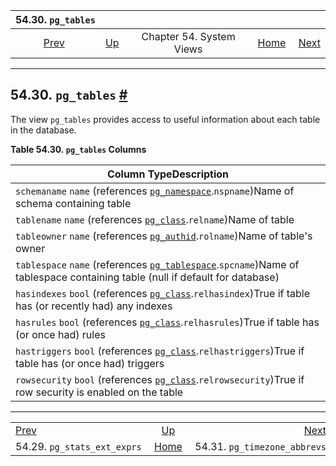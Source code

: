 

|                         54.30. `pg_tables`                        |                                             |                          |                                                       |                                                                     |
| :---------------------------------------------------------------: | :------------------------------------------ | :----------------------: | ----------------------------------------------------: | ------------------------------------------------------------------: |
| [Prev](view-pg-stats-ext-exprs.html "54.29. pg_stats_ext_exprs")  | [Up](views.html "Chapter 54. System Views") | Chapter 54. System Views | [Home](index.html "PostgreSQL 17devel Documentation") |  [Next](view-pg-timezone-abbrevs.html "54.31. pg_timezone_abbrevs") |

***

## 54.30. `pg_tables` [#](#VIEW-PG-TABLES)

The view `pg_tables` provides access to useful information about each table in the database.

**Table 54.30. `pg_tables` Columns**

| Column TypeDescription                                                                                                                                                            |
| --------------------------------------------------------------------------------------------------------------------------------------------------------------------------------- |
| `schemaname` `name` (references [`pg_namespace`](catalog-pg-namespace.html "53.32. pg_namespace").`nspname`)Name of schema containing table                                       |
| `tablename` `name` (references [`pg_class`](catalog-pg-class.html "53.11. pg_class").`relname`)Name of table                                                                      |
| `tableowner` `name` (references [`pg_authid`](catalog-pg-authid.html "53.8. pg_authid").`rolname`)Name of table's owner                                                           |
| `tablespace` `name` (references [`pg_tablespace`](catalog-pg-tablespace.html "53.56. pg_tablespace").`spcname`)Name of tablespace containing table (null if default for database) |
| `hasindexes` `bool` (references [`pg_class`](catalog-pg-class.html "53.11. pg_class").`relhasindex`)True if table has (or recently had) any indexes                               |
| `hasrules` `bool` (references [`pg_class`](catalog-pg-class.html "53.11. pg_class").`relhasrules`)True if table has (or once had) rules                                           |
| `hastriggers` `bool` (references [`pg_class`](catalog-pg-class.html "53.11. pg_class").`relhastriggers`)True if table has (or once had) triggers                                  |
| `rowsecurity` `bool` (references [`pg_class`](catalog-pg-class.html "53.11. pg_class").`relrowsecurity`)True if row security is enabled on the table                              |

***

|                                                                   |                                                       |                                                                     |
| :---------------------------------------------------------------- | :---------------------------------------------------: | ------------------------------------------------------------------: |
| [Prev](view-pg-stats-ext-exprs.html "54.29. pg_stats_ext_exprs")  |      [Up](views.html "Chapter 54. System Views")      |  [Next](view-pg-timezone-abbrevs.html "54.31. pg_timezone_abbrevs") |
| 54.29. `pg_stats_ext_exprs`                                       | [Home](index.html "PostgreSQL 17devel Documentation") |                                        54.31. `pg_timezone_abbrevs` |
